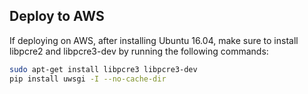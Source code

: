 ## Deploy to AWS
If deploying on AWS, after installing Ubuntu 16.04, make sure to install libpcre2 and libpcre3-dev by running the following commands:

```bash
sudo apt-get install libpcre3 libpcre3-dev 
pip install uwsgi -I --no-cache-dir 
```
